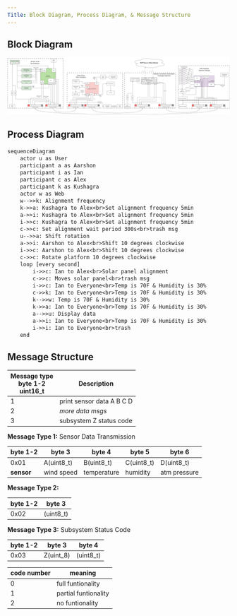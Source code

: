 ```yaml
---
Title: Block Diagram, Process Diagram, & Message Structure
---
```


## Block Diagram

![block diagram](./assets/images/block.png)

## Process Diagram

``` mermaid
sequenceDiagram
    actor u as User
    participant a as Aarshon
    participant i as Ian
    participant c as Alex
    participant k as Kushagra
    actor w as Web
    w-->>k: Alignment frequency
    k->>a: Kushagra to Alex<br>Set alignment frequency 5min
    a->>i: Kushagra to Alex<br>Set alignment frequency 5min
    i->>c: Kushagra to Alex<br>Set alignment frequency 5min
    c->>c: Set alignment wait period 300s<br>trash msg
    u-->>a: Shift rotation
    a->>i: Aarshon to Alex<br>Shift 10 degrees clockwise
    i->>c: Aarshon to Alex<br>Shift 10 degrees clockwise
    c->>c: Rotate platform 10 degrees clockwise
    loop [every second]
        i->>c: Ian to Alex<br>Solar panel alignment
        c->>c: Moves solar panel<br>trash msg
        i->>c: Ian to Everyone<br>Temp is 70F & Humidity is 30%
        c->>k: Ian to Everyone<br>Temp is 70F & Humidity is 30%
        k-->>w: Temp is 70F & Humidity is 30%
        k->>a: Ian to Everyone<br>Temp is 70F & Humidity is 30%
        a-->>u: Display data
        a->>i: Ian to Everyone<br>Temp is 70F & Humidity is 30%
        i->>i: Ian to Everyone<br>trash
    end
```

## Message Structure

Message type<br>byte 1-2<br>uint16_t | Description
---|---
1 | print sensor data A B C D
2 | *more data msgs*
3 | subsystem Z status code

**Message Type 1:** Sensor Data Transmission

byte 1-2 | byte 3 | byte 4 | byte 5 | byte 6
---|---|---|---|---
0x01 | A(uint8_t) | B(uint8_t) | C(uint8_t) | D(uint8_t)
**sensor** | wind speed | temperature | humidity | atm pressure

**Message Type 2:**

byte 1-2 | byte 3
---|---
0x02 | (uint8_t)

**Message Type 3:** Subsystem Status Code

byte 1-2 | byte 3 | byte 4
---|---|---
0x03 | Z(uint_8) | (uint8_t)

code number | meaning
---|---
0 | full funtionality
1 | partial funtionality
2 | no funtionality

